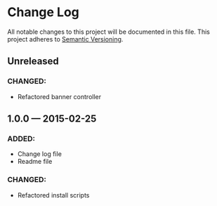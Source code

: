 # Change Log
All notable changes to this project will be documented in this file. This project adheres to [Semantic Versioning](http://semver.org/).

## Unreleased
### CHANGED:
- Refactored banner controller

## 1.0.0 — 2015-02-25
### ADDED:
- Change log file
- Readme file

### CHANGED:
- Refactored install scripts

